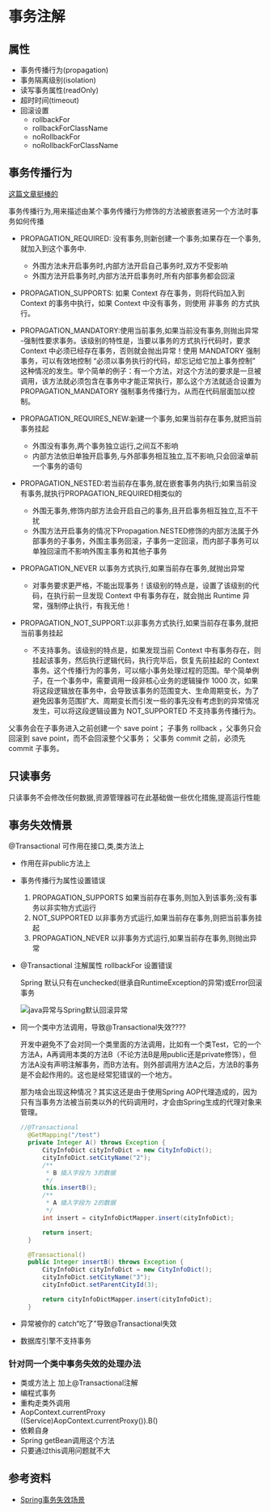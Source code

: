 # 事务注解

## 属性

- 事务传播行为(propagation)
- 事务隔离级别(isolation)
- 读写事务属性(readOnly)
- 超时时间(timeout)
- 回滚设置
  - rollbackFor
  - rollbackForClassName
  - noRollbackFor
  - noRollbackForClassName

## 事务传播行为

[这篇文章挺棒的](https://www.jianshu.com/p/760399781b78)

事务传播行为,用来描述由某个事务传播行为修饰的方法被嵌套进另一个方法时事务如何传播

- PROPAGATION_REQUIRED: 没有事务,则新创建一个事务;如果存在一个事务,就加入到这个事务中.
  - 外围方法未开启事务时,内部方法开启自己事务时,双方不受影响
  - 外围方法开启事务时,内部方法开启事务时,所有内部事务都会回滚
- PROPAGATION_SUPPORTS: 如果 Context 存在事务，则将代码加入到 Context 的事务中执行，如果 Context 中没有事务，则使用 非事务 的方式执行。
- PROPAGATION_MANDATORY:使用当前事务,如果当前没有事务,则抛出异常
  -强制性要求事务。该级别的特性是，当要以事务的方式执行代码时，要求 Context 中必须已经存在事务，否则就会抛出异常！使用 MANDATORY 强制事务，可以有效地控制 “必须以事务执行的代码，却忘记给它加上事务控制” 这种情况的发生。举个简单的例子：有一个方法，对这个方法的要求是一旦被调用，该方法就必须包含在事务中才能正常执行，那么这个方法就适合设置为 PROPAGATION_MANDATORY 强制事务传播行为，从而在代码层面加以控制。

- PROPAGATION_REQUIRES_NEW:新建一个事务,如果当前存在事务,就把当前事务挂起
  - 外围没有事务,两个事务独立运行,之间互不影响
  - 内部方法依旧单独开启事务,与外部事务相互独立,互不影响,只会回滚单前一个事务的语句
- PROPAGATION_NESTED:若当前存在事务,就在嵌套事务内执行;如果当前没有事务,就执行PROPAGATION_REQUIRED相类似的
  - 外围无事务,修饰内部方法会开启自己的事务,且开启事务相互独立,互不干扰
  - 外围方法开启事务的情况下Propagation.NESTED修饰的内部方法属于外部事务的子事务，外围主事务回滚，子事务一定回滚，而内部子事务可以单独回滚而不影响外围主事务和其他子事务
- PROPAGATION_NEVER 以事务方式执行,如果当前存在事务,就抛出异常
  - 对事务要求更严格，不能出现事务！该级别的特点是，设置了该级别的代码，在执行前一旦发现 Context 中有事务存在，就会抛出 Runtime 异常，强制停止执行，有我无他！
- PROPAGATION_NOT_SUPPORT:以非事务方式执行,如果当前存在事务,就把当前事务挂起
  - 不支持事务。该级别的特点是，如果发现当前 Context 中有事务存在，则挂起该事务，然后执行逻辑代码，执行完毕后，恢复先前挂起的 Context 事务。这个传播行为的事务，可以缩小事务处理过程的范围。举个简单例子，在一个事务中，需要调用一段非核心业务的逻辑操作 1000 次，如果将这段逻辑放在事务中，会导致该事务的范围变大、生命周期变长，为了避免因事务范围扩大、周期变长而引发一些的事先没有考虑到的异常情况发生，可以将这段逻辑设置为 NOT_SUPPORTED 不支持事务传播行为。

父事务会在子事务进入之前创建一个 save point；
子事务 rollback ，父事务只会回滚到 save point，而不会回滚整个父事务；
父事务 commit 之前，必须先 commit 子事务。

## 只读事务

只读事务不会修改任何数据,资源管理器可在此基础做一些优化措施,提高运行性能

## 事务失效情景

@Transactional 可作用在接口,类,类方法上

- 作用在非public方法上
- 事务传播行为属性设置错误

   1. PROPAGATION_SUPPORTS  如果当前存在事务,则加入到该事务;没有事务以非实物方式运行
   2. NOT_SUPPORTED 以非事务方式运行,如果当前存在事务,则把当前事务挂起
   3. PROPAGATION_NEVER 以非事务方式运行,如果当前存在事务,则抛出异常

- @Transactional 注解属性 rollbackFor 设置错误
  
  Spring 默认只有在unchecked(继承自RuntimeException的异常)或Error回滚事务

  ![java异常与Spring默认回滚异常](https://pic3.zhimg.com/80/v2-f12130716651131ba42e34a78d976a2c_720w.jpg)
  
- 同一个类中方法调用，导致@Transactional失效????

  开发中避免不了会对同一个类里面的方法调用，比如有一个类Test，它的一个方法A，A再调用本类的方法B（不论方法B是用public还是private修饰），但方法A没有声明注解事务，而B方法有。则外部调用方法A之后，方法B的事务是不会起作用的。这也是经常犯错误的一个地方。

  那为啥会出现这种情况？其实这还是由于使用Spring AOP代理造成的，因为只有当事务方法被当前类以外的代码调用时，才会由Spring生成的代理对象来管理。

  ```java
  //@Transactional
    @GetMapping("/test")
    private Integer A() throws Exception {
        CityInfoDict cityInfoDict = new CityInfoDict();
        cityInfoDict.setCityName("2");
        /**
         * B 插入字段为 3的数据
         */
        this.insertB();
        /**
         * A 插入字段为 2的数据
         */
        int insert = cityInfoDictMapper.insert(cityInfoDict);

        return insert;
    }

    @Transactional()
    public Integer insertB() throws Exception {
        CityInfoDict cityInfoDict = new CityInfoDict();
        cityInfoDict.setCityName("3");
        cityInfoDict.setParentCityId(3);

        return cityInfoDictMapper.insert(cityInfoDict);
    }
  ```

- 异常被你的 catch“吃了”导致@Transactional失效

- 数据库引擎不支持事务

### 针对同一个类中事务失效的处理办法

- 类或方法上 加上@Transactional注解
- 编程式事务
- 重构走类外调用
- AopContext.currentProxy\
  ((Service)AopContext.currentProxy()).B()
- 依赖自身
- Spring getBean调用这个方法
- 只要通过this调用问题就不大

## 参考资料
- [Spring事务失效场景](https://zhuanlan.zhihu.com/p/145897825)